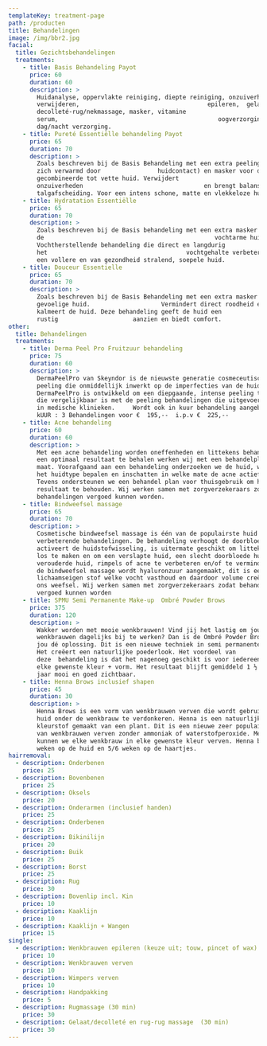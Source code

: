 ```yaml
---
templateKey: treatment-page
path: /producten
title: Behandelingen
image: /img/bbr2.jpg
facial:
  title: Gezichtsbehandelingen
  treatments:
    - title: Basis Behandeling Payot
      price: 60
      duration: 60
      description: >
        Huidanalyse, oppervlakte reiniging, diepte reiniging, onzuiverheden
        verwijderen,                                    epileren,  gelaat-
        decolleté-rug/nekmassage, masker, vitamine
        serum,                                             oogverzorging en
        dag/nacht verzorging.
    - title: Pureté Essentiëlle behandeling Payot
      price: 65
      duration: 70
      description: >
        Zoals beschreven bij de Basis Behandeling met een extra peeling (die
        zich verwarmd door                huidcontact) en masker voor de
        gecombineerde tot vette huid. Verwijdert
        onzuiverheden                                  en brengt balans in de
        talgafscheiding. Voor een intens schone, matte en vlekkeloze huid.
    - title: Hydratation Essentiëlle
      price: 65
      duration: 70
      description: >
        Zoals beschreven bij de Basis behandeling met een extra masker voor
        de                                                vochtarme huid.
        Vochtherstellende behandeling die direct en langdurig
        het                                       vochtgehalte verbetert. Voor
        een vollere en van gezondheid stralend, soepele huid.
    - title: Douceur Essentielle
      price: 65
      duration: 70
      description: >
        Zoals beschreven bij de Basis Behandeling met een extra masker voor de
        gevoelige huid.                    Vermindert direct roodheid en
        kalmeert de huid. Deze behandeling geeft de huid een
        rustig                     aanzien en biedt comfort.	 
other:
  title: Behandelingen
  treatments:
    - title: Derma Peel Pro Fruitzuur behandeling
      price: 75
      duration: 60
      description: >
        DermaPeelPro van Skeyndor is de nieuwste generatie cosmeceutische
        peeling die onmiddellijk inwerkt op de imperfecties van de huid.
        DermaPeelPro is ontwikkeld om een diepgaande, intense peeling te geven,
        die vergelijkbaar is met de peeling behandelingen die uitgevoerd worden
        in medische klinieken.     Wordt ook in kuur behandeling aangeboden:
        kUUR : 3 Behandelingen voor €  195,--  i.p.v €  225,--
    - title: Acne behandeling
      price: 60
      duration: 60
      description: >
        Met een acne behandeling worden oneffenheden en littekens behandeld. Om
        een optimaal resultaat te behalen werken wij met een behandelplan op
        maat. Voorafgaand aan een behandeling onderzoeken we de huid, waarbij we
        het huidtype bepalen en inschatten in welke mate de acne actief is.
        Tevens ondersteunen we een behandel plan voor thuisgebruik om het beste
        resultaat te behouden. Wij werken samen met zorgverzekeraars zodat
        behandelingen vergoed kunnen worden.
    - title: Bindweefsel massage
      price: 65
      duration: 70
      description: >
        Cosmetische bindweefsel massage is één van de populairste huid
        verbeterende behandelingen. De behandeling verhoogt de doorbloeding en
        activeert de huidstofwisseling, is uitermate geschikt om littekenweefsel
        los te maken en om een verslapte huid, een slecht doorbloede huid, een
        verouderde huid, rimpels of acne te verbeteren en/of te verminderen. In
        de bindweefsel massage wordt hyaluronzuur aangemaakt, dit is een
        lichaamseigen stof welke vocht vasthoud en daardoor volume creëert aan
        ons weefsel. Wij werken samen met zorgverzekeraars zodat behandelingen
        vergoed kunnen worden
    - title: SPMU Semi Permanente Make-up  Ombré Powder Brows
      price: 375
      duration: 120
      description: >
        Wakker worden met mooie wenkbrauwen! Vind jij het lastig om jou
        wenkbrauwen dagelijks bij te werken? Dan is de Ombré Powder Brows voor
        jou dé oplossing. Dit is een nieuwe techniek in semi permanente make up.
        Het creëert een natuurlijke poederlook. Het voordeel van
        deze  behandeling is dat het nagenoeg geschikt is voor iedereen en in
        elke gewenste kleur + vorm. Het resultaat blijft gemiddeld 1 ½ tot 2
        jaar mooi en goed zichtbaar. 
    - title: Henna Brows inclusief shapen
      price: 45
      duration: 30
      description: >
        Henna Brows is een vorm van wenkbrauwen verven die wordt gebruikt om de
        huid onder de wenkbrauw te verdonkeren. Henna is een natuurlijke
        kleurstof gemaakt van een plant. Dit is een nieuwe zeer populaire manier
        van wenkbrauwen verven zonder ammoniak of waterstofperoxide. Met Henna
        kunnen we elke wenkbrauw in elke gewenste kleur verven. Henna blijft 2
        weken op de huid en 5/6 weken op de haartjes.
hairremoval:
  - description: Onderbenen
    price: 25
  - description: Bovenbenen
    price: 25
  - description: Oksels
    price: 20
  - description: Onderarmen (inclusief handen)
    price: 25
  - description: Onderbenen
    price: 25
  - description: Bikinilijn
    price: 20
  - description: Buik
    price: 25
  - description: Borst
    price: 25
  - description: Rug
    price: 30
  - description: Bovenlip incl. Kin
    price: 10
  - description: Kaaklijn
    price: 10
  - description: Kaaklijn + Wangen
    price: 15
single:
  - description: Wenkbrauwen epileren (keuze uit; touw, pincet of wax)
    price: 10
  - description: Wenkbrauwen verven
    price: 10
  - description: Wimpers verven
    price: 10
  - description: Handpakking
    price: 5
  - description: Rugmassage (30 min)
    price: 30
  - description: Gelaat/decolleté en rug-rug massage  (30 min)
    price: 30
---
```

